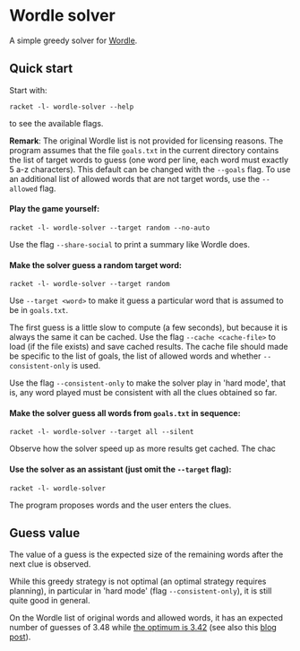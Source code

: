 # Wordle solver

A simple greedy solver for [Wordle](https://www.powerlanguage.co.uk/wordle/).

## Quick start

Start with:
```shell
racket -l- wordle-solver --help
```
to see the available flags.

**Remark**:
The original Wordle list is not provided for licensing reasons. The program 
assumes that the file `goals.txt` in the current directory contains the list 
of target words to guess (one word per line, each word must exactly 5 a-z 
characters). This default can be changed with the `--goals` flag. To use an 
additional list of allowed words that are not target words, use the 
`--allowed` flag. 

#### Play the game yourself:
```shell
racket -l- wordle-solver --target random --no-auto
```

Use the flag `--share-social` to print a summary like Wordle does.

#### Make the solver guess a random target word:
```shell
racket -l- wordle-solver --target random 
```
Use `--target <word>` to make it guess a particular word that is assumed to be in `goals.txt`.

The first guess is a little slow to compute (a few seconds), but because it 
is always the same it can be cached. Use the flag `--cache <cache-file>` to 
load (if the file exists) and save cached results. The cache file should made 
be specific to the list of goals, the list of allowed words and whether 
`--consistent-only` is used.

Use the flag `--consistent-only` to make the solver play in 'hard mode', that is,
any word played must be consistent with all the clues obtained so far.

#### Make the solver guess all words from `goals.txt` in sequence:
```shell
racket -l- wordle-solver --target all --silent
```
Observe how the solver speed up as more results get cached. The chac

#### Use the solver as an assistant (just omit the `--target` flag):
```shell
racket -l- wordle-solver 
```
The program proposes words and the user enters the clues.


## Guess value

The value of a guess is the expected size of the remaining words
after the next clue is observed.

While this greedy strategy is not optimal (an optimal strategy requires planning),
in particular in 'hard mode' (flag `--consistent-only`),
it is still quite good in general.

On the Wordle list of original words and allowed words,
it has an expected number of guesses of 3.48 while [the optimum
is 3.42](http://sonorouschocolate.com/notes/index.php?title=The_best_strategies_for_Wordle#Assumptions_about_the_rules_of_Wordle)
(see also this [blog post](https://www.poirrier.ca/notes/wordle-optimal/)).

